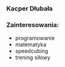 ### Kacper Dłubała

### Zainteresowania:
- programowanie
- matematyka
- speedcubing
- trening siłowy
